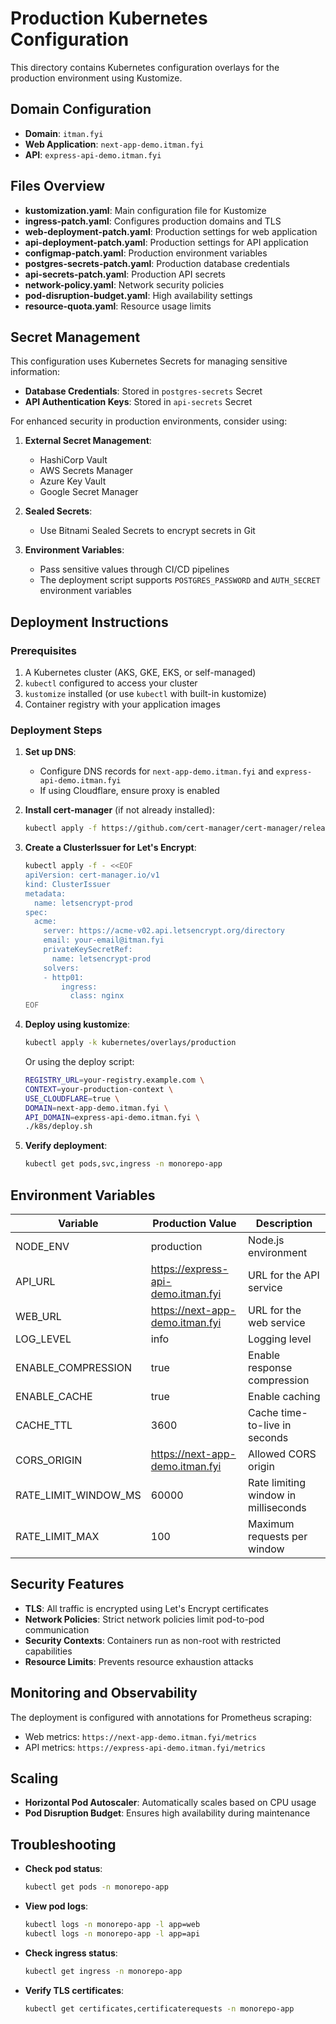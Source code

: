 # Production Kubernetes Configuration

This directory contains Kubernetes configuration overlays for the production environment using Kustomize.

## Domain Configuration

- **Domain**: `itman.fyi`
- **Web Application**: `next-app-demo.itman.fyi`
- **API**: `express-api-demo.itman.fyi`

## Files Overview

- **kustomization.yaml**: Main configuration file for Kustomize
- **ingress-patch.yaml**: Configures production domains and TLS
- **web-deployment-patch.yaml**: Production settings for web application
- **api-deployment-patch.yaml**: Production settings for API application
- **configmap-patch.yaml**: Production environment variables
- **postgres-secrets-patch.yaml**: Production database credentials
- **api-secrets-patch.yaml**: Production API secrets
- **network-policy.yaml**: Network security policies
- **pod-disruption-budget.yaml**: High availability settings
- **resource-quota.yaml**: Resource usage limits

## Secret Management

This configuration uses Kubernetes Secrets for managing sensitive information:

- **Database Credentials**: Stored in `postgres-secrets` Secret
- **API Authentication Keys**: Stored in `api-secrets` Secret

For enhanced security in production environments, consider using:

1. **External Secret Management**:
   - HashiCorp Vault
   - AWS Secrets Manager
   - Azure Key Vault
   - Google Secret Manager

2. **Sealed Secrets**:
   - Use Bitnami Sealed Secrets to encrypt secrets in Git

3. **Environment Variables**:
   - Pass sensitive values through CI/CD pipelines
   - The deployment script supports `POSTGRES_PASSWORD` and `AUTH_SECRET` environment variables

## Deployment Instructions

### Prerequisites

1. A Kubernetes cluster (AKS, GKE, EKS, or self-managed)
2. `kubectl` configured to access your cluster
3. `kustomize` installed (or use `kubectl` with built-in kustomize)
4. Container registry with your application images

### Deployment Steps

1. **Set up DNS**:
   - Configure DNS records for `next-app-demo.itman.fyi` and `express-api-demo.itman.fyi`
   - If using Cloudflare, ensure proxy is enabled

2. **Install cert-manager** (if not already installed):

   ```bash
   kubectl apply -f https://github.com/cert-manager/cert-manager/releases/download/v1.12.0/cert-manager.yaml
   ```

3. **Create a ClusterIssuer for Let's Encrypt**:

   ```bash
   kubectl apply -f - <<EOF
   apiVersion: cert-manager.io/v1
   kind: ClusterIssuer
   metadata:
     name: letsencrypt-prod
   spec:
     acme:
       server: https://acme-v02.api.letsencrypt.org/directory
       email: your-email@itman.fyi
       privateKeySecretRef:
         name: letsencrypt-prod
       solvers:
       - http01:
           ingress:
             class: nginx
   EOF
   ```

4. **Deploy using kustomize**:

   ```bash
   kubectl apply -k kubernetes/overlays/production
   ```

   Or using the deploy script:

   ```bash
   REGISTRY_URL=your-registry.example.com \
   CONTEXT=your-production-context \
   USE_CLOUDFLARE=true \
   DOMAIN=next-app-demo.itman.fyi \
   API_DOMAIN=express-api-demo.itman.fyi \
   ./k8s/deploy.sh
   ```

5. **Verify deployment**:
   ```bash
   kubectl get pods,svc,ingress -n monorepo-app
   ```

## Environment Variables

| Variable             | Production Value                   | Description                          |
| -------------------- | ---------------------------------- | ------------------------------------ |
| NODE_ENV             | production                         | Node.js environment                  |
| API_URL              | https://express-api-demo.itman.fyi | URL for the API service              |
| WEB_URL              | https://next-app-demo.itman.fyi    | URL for the web service              |
| LOG_LEVEL            | info                               | Logging level                        |
| ENABLE_COMPRESSION   | true                               | Enable response compression          |
| ENABLE_CACHE         | true                               | Enable caching                       |
| CACHE_TTL            | 3600                               | Cache time-to-live in seconds        |
| CORS_ORIGIN          | https://next-app-demo.itman.fyi    | Allowed CORS origin                  |
| RATE_LIMIT_WINDOW_MS | 60000                              | Rate limiting window in milliseconds |
| RATE_LIMIT_MAX       | 100                                | Maximum requests per window          |

## Security Features

- **TLS**: All traffic is encrypted using Let's Encrypt certificates
- **Network Policies**: Strict network policies limit pod-to-pod communication
- **Security Contexts**: Containers run as non-root with restricted capabilities
- **Resource Limits**: Prevents resource exhaustion attacks

## Monitoring and Observability

The deployment is configured with annotations for Prometheus scraping:

- Web metrics: `https://next-app-demo.itman.fyi/metrics`
- API metrics: `https://express-api-demo.itman.fyi/metrics`

## Scaling

- **Horizontal Pod Autoscaler**: Automatically scales based on CPU usage
- **Pod Disruption Budget**: Ensures high availability during maintenance

## Troubleshooting

- **Check pod status**:

  ```bash
  kubectl get pods -n monorepo-app
  ```

- **View pod logs**:

  ```bash
  kubectl logs -n monorepo-app -l app=web
  kubectl logs -n monorepo-app -l app=api
  ```

- **Check ingress status**:

  ```bash
  kubectl get ingress -n monorepo-app
  ```

- **Verify TLS certificates**:
  ```bash
  kubectl get certificates,certificaterequests -n monorepo-app
  ```
